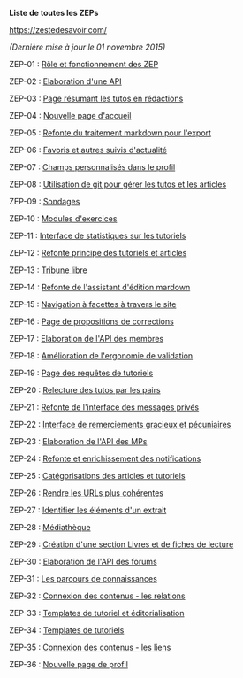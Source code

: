 **Liste de toutes les ZEPs**

https://zestedesavoir.com/

*(Dernière mise à jour le 01 novembre 2015)*

ZEP-01 : [Rôle et fonctionnement des ZEP](https://zestedesavoir.com/forums/sujet/617/zep-01-role-et-fonctionnement-des-zep/)

ZEP-02 : [Elaboration d'une API](https://zestedesavoir.com/forums/sujet/622/zep-02-elaboration-dune-api/?page=1)

ZEP-03 : [Page résumant les tutos en rédactions](https://zestedesavoir.com/forums/sujet/666/zep-03-page-resumant-les-tutos-en-redaction/?page=1)

ZEP-04 : [Nouvelle page d'accueil](https://zestedesavoir.com/forums/sujet/669/zep-04-nouvelle-page-daccueil/?page=1)

ZEP-05 : [Refonte du traitement markdown pour l'export](https://zestedesavoir.com/forums/sujet/676/zep-05-refonte-du-traitement-markdown-pour-lexport/?page=1)

ZEP-06 : [Favoris et autres suivis d'actualité](https://zestedesavoir.com/forums/sujet/678/zep-06-favoris-et-autres-suivi-dactivite/?page=1#p8452)

ZEP-07 : [Champs personnalisés dans le profil](https://zestedesavoir.com/forums/sujet/709/zep-07-champs-personnalises-dans-le-profil/?page=1)

ZEP-08 : [Utilisation de git pour gérer les tutos et les articles](https://zestedesavoir.com/forums/sujet/724/zep-08-utilisation-de-git-pour-gerer-les-tutos-et-articles/?page=1)

ZEP-09 : [Sondages](https://zestedesavoir.com/forums/sujet/729/zep-09-sondages/)

ZEP-10 : [Modules d'exercices](https://zestedesavoir.com/forums/sujet/822/zep-10-module-dexercices/?page=1#p44812)

ZEP-11 : [Interface de statistiques sur les tutoriels](https://zestedesavoir.com/forums/sujet/835/zep-11-interface-de-statistiques-sur-les-tutoriels/?page=1)

ZEP-12 : [Refonte principe des tutoriels et articles](https://zestedesavoir.com/forums/sujet/846/zep-12-refonte-du-principe-des-tutoriels-et-articles/?page=1)

ZEP-13 : [Tribune libre](https://zestedesavoir.com/forums/sujet/976/zep-13-tribune-libre/?page=1)

ZEP-14 : [Refonte de l'assistant d'édition mardown](https://zestedesavoir.com/forums/sujet/1009/zep-14-refonte-de-lassistant-dedition-markdown/?page=1)

ZEP-15 : [Navigation à facettes à travers le site](https://zestedesavoir.com/forums/sujet/1082/zep-15-navigation-a-facettes-a-travers-le-site/)

ZEP-16 : [Page de propositions de corrections](https://zestedesavoir.com/forums/sujet/1243/zep-16-page-de-proposition-de-corrections/)

ZEP-17 : [Elaboration de l'API des membres](https://zestedesavoir.com/forums/sujet/1365/zep-17-elaboration-de-lapi-des-membres/?page=1)

ZEP-18 : [Amélioration de l'ergonomie de validation](https://zestedesavoir.com/forums/sujet/1793/zep-18-amelioration-de-lergonomie-de-validation/)

ZEP-19 : [Page des requêtes de tutoriels](https://zestedesavoir.com/forums/sujet/1952/zep-19-page-des-requetes-de-tutoriels/)

ZEP-20 : [Relecture des tutos par les pairs](https://zestedesavoir.com/forums/sujet/2042/zep-20-relecture-des-tutos-par-les-pairs/)

ZEP-21 : [Refonte de l'interface des messages privés](https://zestedesavoir.com/forums/sujet/2069/zep-21-refonte-de-linterface-des-messages-prives/)

ZEP-22 : [Interface de remerciements gracieux et pécuniaires](https://zestedesavoir.com/forums/sujet/2153/zep-22-interface-de-remerciements-gracieux-et-pecuniaires/)

ZEP-23 : [Elaboration de l'API des MPs](https://zestedesavoir.com/forums/sujet/2211/zep-23-elaboration-de-lapi-des-mps/?page=1)

ZEP-24 : [Refonte et enrichissement des notifications](https://zestedesavoir.com/forums/sujet/2251/zep-24-refonte-et-enrichissement-des-notifications/)

ZEP-25 : [Catégorisations des articles et tutoriels](https://zestedesavoir.com/forums/sujet/2378/zep-25-categorisation-des-articles-et-tutoriels/)

ZEP-26 : [Rendre les URLs plus cohérentes](https://zestedesavoir.com/forums/sujet/2558/zep-26-rendre-les-urls-plus-coherentes/)

ZEP-27 : [Identifier les éléments d'un extrait](https://zestedesavoir.com/forums/sujet/2710/zep-27-identifier-les-elements-dun-extrait/)

ZEP-28 : [Médiathèque](https://zestedesavoir.com/forums/sujet/2763/zep-28-mediatheque/)

ZEP-29 : [Création d'une section Livres et de fiches de lecture](https://zestedesavoir.com/forums/sujet/2997/zep-29-creation-dune-section-livres-et-de-fiches-de-lecture/)

ZEP-30 : [Elaboration de l'API des forums](https://zestedesavoir.com/forums/sujet/3112/zep-30-elaboration-de-lapi-des-forums/?page=1#)

ZEP-31 : [Les parcours de connaissances](https://zestedesavoir.com/forums/sujet/3149/zep-31-les-parcours-de-connaissances/)

ZEP-32 : [Connexion des contenus - les relations](https://zestedesavoir.com/forums/sujet/3152/zep-32-connexion-des-contenus-les-relations/?page=1)

ZEP-33 : [Templates de tutoriel et éditorialisation](https://zestedesavoir.com/forums/sujet/3992/zep-33-template-de-tutoriels-et-editorialisation/)

ZEP-34 : [Templates de tutoriels](https://zestedesavoir.com/forums/sujet/4010/zep-34-template-de-tutoriels/)

ZEP-35 : [Connexion des contenus - les liens](https://zestedesavoir.com/forums/sujet/3152/zep-32-connexion-des-contenus-les-relations/)

ZEP-36 : [Nouvelle page de profil](https://zestedesavoir.com/forums/sujet/4454/zep-36-nouvelle-page-de-profil/)
